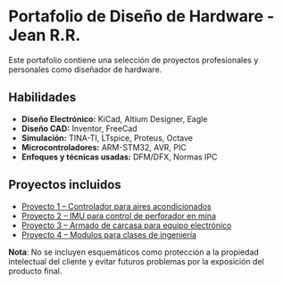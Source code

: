 # Portafolio de Diseño de Hardware - Jean R.R.

Este portafolio contiene una selección de proyectos profesionales y personales como diseñador de hardware.

## Habilidades

- **Diseño Electrónico:** KiCad, Altium Designer, Eagle
- **Diseño CAD:** Inventor, FreeCad
- **Simulación:** TINA-TI, LTspice, Proteus, Octave
- **Microcontroladores:** ARM-STM32, AVR, PIC
- **Enfoques y técnicas usadas:** DFM/DFX, Normas IPC

## Proyectos incluidos

- [Proyecto 1 – Controlador para aires acondicionados](./Proyecto1_Controller-For-Air-Conditioners)
- [Proyecto 2 – IMU para control de perforador en mina](./Proyecto2_Titulo)
- [Proyecto 3 – Armado de carcasa para equipo electrónico](./Proyecto3_Titulo)
- [Proyecto 4 – Modulos para clases de ingeniería](./Proyecto4_Modular-PCBs)

**Nota**: No se incluyen esquemáticos como protección a la propiedad intelectual del cliente y evitar futuros problemas por la exposición del producto final.
